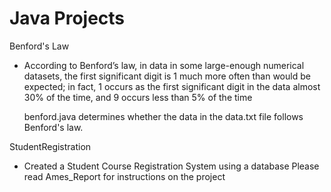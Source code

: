 # Java Projects

Benford's Law
  - According to Benford’s law, in data in some large-enough numerical
    datasets, the first significant digit is 1 much more often than would be
    expected; in fact, 1 occurs as the first significant digit in the data
    almost 30% of the time, and 9 occurs less than 5% of the time

    benford.java determines whether the data in the data.txt file follows
    Benford's law.


StudentRegistration
  - Created a Student Course Registration System using a database
    Please read Ames_Report for instructions on the project
